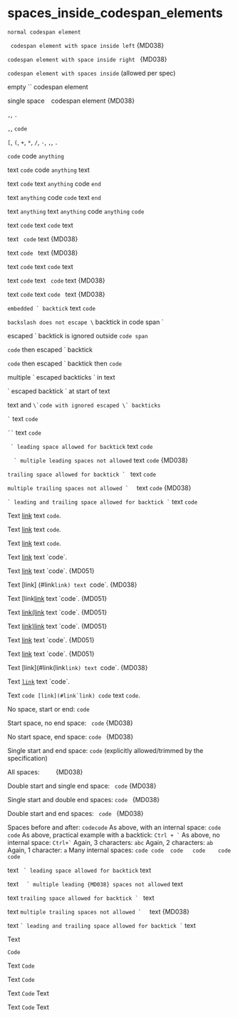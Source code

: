 # spaces_inside_codespan_elements

`normal codespan element`

` codespan element with space inside left` {MD038}

`codespan element with space inside right ` {MD038}

` codespan element with spaces inside ` (allowed per spec)

empty `` codespan element

single space ` ` codespan element {MD038}

`,`, `.`

`,`, `code`

`[`, `(`, `+`, `*`, `/`, `-`, `,`, `.`

`code` code `anything`

text `code` code `anything` text

text `code` text `anything` code `end`

text `anything` code `code` text `end`

text `anything` text `anything` code `anything` `code`

text ``code`` text ``code`` text

text `` code`` text {MD038}

text ``code `` text {MD038}

text ```code``` text ```code``` text

text ```code``` text `` code`` text {MD038}

text ```code``` text ``code `` text {MD038}

``embedded ` backtick`` text `code`

`backslash does not escape \` backtick in code span `

escaped \` backtick is ignored outside `code span`

`code` then escaped \` backtick

``code`` then escaped \` backtick then `code`

multiple \` escaped backticks \` in text

\` escaped backtick \` at start of text

text and ``\`code with ignored escaped \` backticks``

`` ` `` text `code`

` `` ` text `code`

``` ` leading space allowed for backtick``` text `code`

```  ` multiple leading spaces not allowed``` text `code` {MD038}

``trailing space allowed for backtick ` `` text `code`

``multiple trailing spaces not allowed `  `` text `code` {MD038}

`` ` leading and trailing space allowed for backtick ` `` text `code`

Text [link](https://example.com/link`link) text `code`.

Text [link](https://example.com/link```link) text ```code```.

Text [link](https://example.com/link`link`link`link) text `code`.

Text [link](https://example.com/link "title`title") text `code`.

Text [link](#link`link) text `code`. {MD051}

Text [link] (#link`link) text `code`. {MD038}

Text [link[link](#link`link) text `code`. {MD051}

Text [link(link](#link`link) text `code`. {MD051}

Text [link)link](#link`link) text `code`. {MD051}

Text [link](#link[link`link) text `code`. {MD051}

Text [link](#link]link`link) text `code`. {MD051}

Text [link](#link(link`link) text `code`. {MD038}

Text [`link`](xref:custom.link`1) text `code`.

Text ``code [link](#link`link) code`` text `code`.

No space, start or end: `code`

Start space, no end space: ` code` {MD038}

No start space, end space: `code ` {MD038}

Single start and end space: ` code ` (explicitly allowed/trimmed by the specification)

All spaces: `    ` {MD038}

Double start and single end space: `  code ` {MD038}

Single start and double end spaces: ` code  ` {MD038}

Double start and end spaces: `  code  ` {MD038}

Spaces before and after: ` codecode `
As above, with an internal space: ` code code `
As above, practical example with a backtick: `` Ctrl + ` ``
As above, no internal space: `` Ctrl+` ``
Again, 3 characters: ` abc `
Again, 2 characters: ` ab `
Again, 1 character: ` a `
Many internal spaces: ` code code  code   code    code     code `

text ``` ` leading space
allowed for backtick``` text

text ```  ` multiple leading {MD038}
spaces not allowed``` text

text ``trailing space
allowed for backtick ` `` text

text ``multiple trailing spaces
not allowed `  `` text {MD038}

text `` ` leading and trailing
space allowed for backtick ` `` text

<!-- markdownlint-disable blanks-around-fences fenced-code-language -->

Text
```
Code
```

Text
    ```
    Code
    ```

Text
    ```
Code
    ```

Text
    ```
    Code
    ```
Text

Text
    ```
Code
    ```
Text

